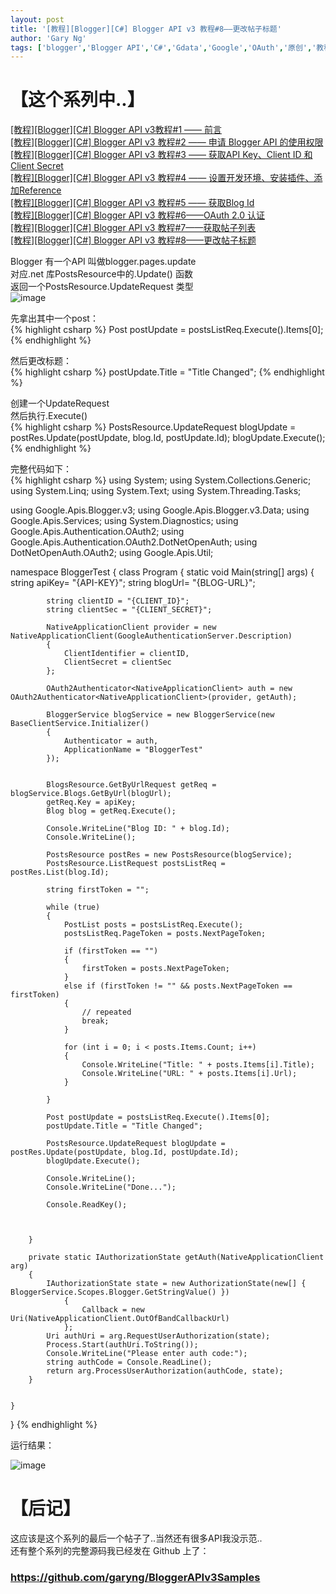 ```yaml
---
layout: post
title: '[教程][Blogger][C#] Blogger API v3 教程#8——更改帖子标题'
author: 'Gary Ng'
tags: ['blogger','Blogger API','C#','Gdata','Google','OAuth','原创','教程']
---
```


# 【这个系列中..】

[[教程][Blogger][C#] Blogger API v3教程#1 —— 前言](http://garyngzhongbo.blogspot.com/2013/10/bloggerc-blogger-api-v31.html)  
[[教程][Blogger][C#] Blogger API v3 教程#2 —— 申请 Blogger API 的使用权限](http://garyngzhongbo.blogspot.com/2013/10/bloggerc-blogger-api-v3-2-blogger-api.html)  
[[教程][Blogger][C#] Blogger API v3 教程#3 —— 获取API Key、Client ID 和 Client Secret](http://garyngzhongbo.blogspot.com/2013/10/bloggerc-blogger-api-v3-3-api-keyclient.html)  
[[教程][Blogger][C#] Blogger API v3 教程#4 —— 设置开发环境、安装插件、添加Reference](http://garyngzhongbo.blogspot.com/2013/10/bloggerc-blogger-api-v3-4-reference.html)  
[[教程][Blogger][C#] Blogger API v3 教程#5 —— 获取Blog Id](http://garyngzhongbo.blogspot.com/2013/10/bloggerc-blogger-api-v3-5-blog-id.html)  
[[教程][Blogger][C#] Blogger API v3 教程#6——OAuth 2.0 认证](http://garyngzhongbo.blogspot.com/2013/10/bloggerc-blogger-api-v3-6oauth-20.html)  
[[教程][Blogger][C#] Blogger API v3 教程#7——获取帖子列表](http://garyngzhongbo.blogspot.com/2013/10/bloggerc-blogger-api-v3-7.html)  
[[教程][Blogger][C#] Blogger API v3 教程#8——更改帖子标题](http://garyngzhongbo.blogspot.com/2013/10/bloggerc-blogger-api-v3-8.html)  
  
Blogger 有一个API 叫做blogger.pages.update  
对应.net 库PostsResource中的.Update() 函数  
返回一个PostsResource.UpdateRequest 类型  
![image](http://lh3.ggpht.com/-KkXKuDKU3Pg/UlgJzlIYnXI/AAAAAAAAFKA/IOAEhWBbFNQ/image_thumb.png?imgmax=800)  
  
  
先拿出其中一个post：  
{% highlight csharp %}
Post postUpdate = postsListReq.Execute().Items[0];
{% endhighlight %}
    

  
  
然后更改标题：  
{% highlight csharp %}
postUpdate.Title = "Title Changed";
{% endhighlight %}
    

  
  
创建一个UpdateRequest  
然后执行.Execute()  
{% highlight csharp %}
PostsResource.UpdateRequest blogUpdate = postRes.Update(postUpdate, blog.Id, 
postUpdate.Id);
blogUpdate.Execute();
{% endhighlight %}
  
  
完整代码如下：    
{% highlight csharp %}
using System;
using System.Collections.Generic;
using System.Linq;
using System.Text;
using System.Threading.Tasks;

using Google.Apis.Blogger.v3;
using Google.Apis.Blogger.v3.Data;
using Google.Apis.Services;
using System.Diagnostics;
using Google.Apis.Authentication.OAuth2;
using Google.Apis.Authentication.OAuth2.DotNetOpenAuth;
using DotNetOpenAuth.OAuth2;
using Google.Apis.Util;


namespace BloggerTest
{
    class Program
    {
        static void Main(string[] args)
        {
            string apiKey= "{API-KEY}";
            string blogUrl= "{BLOG-URL}";

            string clientID = "{CLIENT_ID}";
            string clientSec = "{CLIENT_SECRET}";

            NativeApplicationClient provider = new NativeApplicationClient(GoogleAuthenticationServer.Description)
            {
                ClientIdentifier = clientID,
                ClientSecret = clientSec
            };

            OAuth2Authenticator<NativeApplicationClient> auth = new OAuth2Authenticator<NativeApplicationClient>(provider, getAuth);

            BloggerService blogService = new BloggerService(new BaseClientService.Initializer()
            {
                Authenticator = auth,
                ApplicationName = "BloggerTest"
            });


            BlogsResource.GetByUrlRequest getReq = blogService.Blogs.GetByUrl(blogUrl);
            getReq.Key = apiKey;
            Blog blog = getReq.Execute();

            Console.WriteLine("Blog ID: " + blog.Id);
            Console.WriteLine();

            PostsResource postRes = new PostsResource(blogService);
            PostsResource.ListRequest postsListReq = postRes.List(blog.Id);

            string firstToken = "";

            while (true)
            {
                PostList posts = postsListReq.Execute();
                postsListReq.PageToken = posts.NextPageToken;

                if (firstToken == "")
                {
                    firstToken = posts.NextPageToken;
                }
                else if (firstToken != "" && posts.NextPageToken == firstToken)
                {
                    // repeated
                    break;
                }

                for (int i = 0; i < posts.Items.Count; i++)
                {
                    Console.WriteLine("Title: " + posts.Items[i].Title);
                    Console.WriteLine("URL: " + posts.Items[i].Url);
                }

            }

            Post postUpdate = postsListReq.Execute().Items[0];
            postUpdate.Title = "Title Changed";

            PostsResource.UpdateRequest blogUpdate = postRes.Update(postUpdate, blog.Id, postUpdate.Id);
            blogUpdate.Execute();

            Console.WriteLine();
            Console.WriteLine("Done...");

            Console.ReadKey();



        }

        private static IAuthorizationState getAuth(NativeApplicationClient arg)
        {
            IAuthorizationState state = new AuthorizationState(new[] { BloggerService.Scopes.Blogger.GetStringValue() })
                {
                    Callback = new Uri(NativeApplicationClient.OutOfBandCallbackUrl)
                };
            Uri authUri = arg.RequestUserAuthorization(state);
            Process.Start(authUri.ToString());
            Console.WriteLine("Please enter auth code:");
            string authCode = Console.ReadLine();
            return arg.ProcessUserAuthorization(authCode, state);
        }


    }
}
{% endhighlight %}


  
运行结果：  
  
![image](http://lh4.ggpht.com/-eEFR9HEe5e0/UlgJ1R5Sf2I/AAAAAAAAFKQ/uZ-cwQOQwE0/image_thumb%25255B2%25255D.png?imgmax=800)  
  


# 【后记】

这应该是这个系列的最后一个帖子了..当然还有很多API我没示范..  
还有整个系列的完整源码我已经发在 Github 上了：  


### <https://github.com/garyng/BloggerAPIv3Samples>
